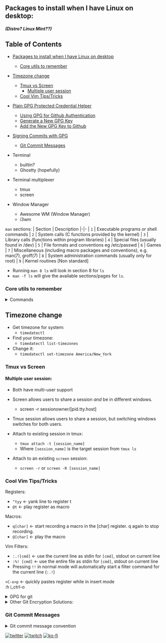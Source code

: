 
## Packages to install when I have Linux on desktop:
##### (Distro? Linux Mint??)

## Table of Contents
* [Packages to install when I have Linux on desktop](#packages-to-install-when-i-have-linux-on-desktop) 
    * [Core utils to remember](#core-utils-to-remember) 
* [Timezone change](#timezone-change) 
    * [Tmux vs Screen](#tmux-vs-screen) 
        * [Multiple user session](#multiple-user-session) 
    * [Cool Vim Tips/Tricks](#cool-vim-tips/tricks) 
* [Plain GPG Protected Credential Helper](#plain-gpg-protected-credential-helper) 
    * [Using GPG for Github Authentication](#using-gpg-for-github-authentication) 
    * [Generate a New GPG Key](#generate-a-new-gpg-key) 
    * [Add the New GPG Key to Github](#add-the-new-gpg-key-to-github) 
* [Signing Commits with GPG](#signing-commits-with-gpg) 
    * [Git Commit Messages](#git-commit-messages) 


* Terminal
    * builtin?
    * Ghostty (hopefully)
* Terminal multiplexer
    * tmux
    * screen
* Window Manager
    * Awesome WM (Window Manager) 
    * i3wm



`man` sections:
| Section | Description
|-|-
| `1` | Executable programs or shell commands
| `2` | System calls (C functions provided by the kernel)
| `3` | Library calls (functions within program libraries)
| `4` | Special files (usually found in /dev)
| `5` | File formats and conventions eg /etc/passwd
| `6` | Games
| `7` | Miscellaneous (including macro packages and conventions), e.g. man(7), groff(7)
| `8` | System administration commands (usually only for root)
| `9` | Kernel routines [Non standard]

* Running `man 8 ls` will look in section 8 for `ls`
* `man -f ls` will give the available sections/pages for `ls`.
   
### Core utils to remember
<details>
<summary>Commands</summary>

* `printf`

* `cat`

* `read`

* `grep`

* `tr`

* `echo`

* `sed`

* `awk`

</details>

## Timezone change
* Get timezone for system:
    * `timedatectl`
* Find your timezone:
    * `timedatectl list-timezones`
* Change it:
    * `timedatectl set-timezone America/New_York`


### Tmux vs Screen
#### Multiple user session:
* Both have multi-user support
* Screen allows users to share a session *and* be in different windows.
    * screen -r sessionowner/[pid.tty.host]
* Tmux session allows users to share a session, but switching windows switches for both users.

* Attach to existing session in tmux:
    * `tmux attach -t [session_name]`
    * Where `[session_name]` is the target session from `tmux ls`

* Attach to an existing `screen` session:
    * `screen -r` or `screen -R [session_name]`




### Cool Vim Tips/Tricks

Registers:
* `"tyy` <- yank line to register t  
* `@t` <- play register as macro  

Macros:
* `q[char]` <- start recording a macro in the [char] register. q again to stop recording.  
* `@[char]` <- play the macro  

Vim Filters:
* `:.![cmd]` <- use the current line as stdin for `[cmd]`, stdout on current line  
* `:%! [cmd]` <- use the entire file as stdin for `[cmd]`, stdout on current line
* Pressing `!!` in normal mode will automatically start a filter command
  for the current line (`:.!`)

`<C-o>p` <- quickly pastes register while in insert mode  
:h i_ctrl-o 

<details>
<summary>GPG for git</summary>

## Plain GPG Protected Credential Helper  
Using GPG authentication (HTTPS) with git is not as straightforward as using
SSH authentication.  
You have to set up a credential helper and then set up a password manager.  

### Using GPG for Github Authentication
* If you're using HTTP/HTTPS authentication, and you want to authenticate with  
  your GPG key, you can set up a credential helper  

1. Set git to use gpg
```bash
git config --global credential.credentialStore gpg  
```

### Generate a New GPG Key  
First, you'll need to generate a GPG key before you can add it to Github.  
1. Run the command to generate a new key:  
    ```bash  
    gpg --full-generate-key  
    ```
2. Specify the type. RSA (default) is good. 
3. Specify key size (4096)  
4. Enter when key will expire   
    * This is optional. You can leave it blank if you don't want the key to expire.  
5. Verify  
6. Enter your user info 
    * **Note**: Use the email associated with your GitHub account. 
7. Set a password


### Add the New GPG Key to Github

1. List your GPG keys to find the Key ID.
   ```bash  
   gpg --list-secret-keys --keyid-format=long  
   ```
    * You will see an output that looks like this:  
      ```bash  
      /home/user/.gnupg/secring.gpg  
      -----------------------------  
      sec   4096R/<Your-Key-ID> 2021-01-01 [expires: 2024-01-01]  
      # or  
      sec   rsa4096/<Your-Key-ID> 2021-01-01 [expires: 2024-01-01]  
      ```
    * Take `<Your-Key-ID>`. This is your Key ID.  

1. Add the public key to GH account.  
    * Export your public key using your Key ID: 
      ```bash  
      gpg --armor --export <Your-Key-ID>  
      ```
        * If you want, redirect to a file (` > gpg_key.txt`) for easy copypasta.  
    * On Github, go to Profile -> Settings -> SSH and GPG keys.  
    * Select "Add GPG Key", and paste your public key.  


## Signing Commits with GPG  

1. Configure Git to use your GPG key.  
    * Set your `signingkey` in your `.gitconfig`:  
      ```bash  
      git config --global user.signingkey <Your-Key-ID>  
      ```
    * To sign all commits by default in any local repository on your computer:  
      ```bash  
      git config --global commit.gpgsign true  
      ```

</details>

<details>
<summary> Other Git Encryption Solutions:</summary> 

* SSH with `ssh-keygen`  
* `git-remote-gcrypt`  
* `git-secret`  
* `git-crypt`  

* BlackBox by StackOverflow

</details>




### Git Commit Messages
<details>
<summary>Git commit message convention</summary>

```gitcommit
[type]: [description]

[body]
```

Where:

* `[type]`: Indicates the type of the commit. It should be one of the following:
    * feat: A new feature or functionality added.  
    * fix: A bug fix or error correction.  
    * docs: Documentation updates or changes.  
    * style: Changes to code formatting, indentation, etc.  
    * refactor: Code refactoring or restructuring without adding new features or fixing bugs.  
    * test: Adding or updating tests.  
    * chore: Maintenance tasks or other miscellaneous changes.  


* `[description]`: A brief and concise description of the change made in the commit.
    * It should start with a capitalized verb and should not exceed 50 characters.

* `[body]` (optional): A more detailed description of the changes made in the commit.
    * This part is optional but can be useful for providing additional context or 
      information about the changes.
</details>

[![twitter](https://img.shields.io/badge/Twitter-blue?style=for-the-badge&logo=twitter&logoColor=white)](https://twitter.com/null_kol)
[![twitch](https://img.shields.io/badge/Twitch-purple?style=for-the-badge&logo=twitch&logoColor=white)](https://twitch.tv/kolkhis)
[![ko-fi](https://img.shields.io/badge/kofi-pink?style=for-the-badge&logo=kofi&logoColor=white)](https://ko-fi.com/kolkhis)


